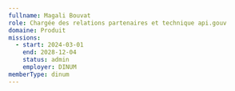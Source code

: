 ```yaml
---
fullname: Magali Bouvat
role: Chargée des relations partenaires et technique api.gouv 
domaine: Produit
missions:
  - start: 2024-03-01
    end: 2028-12-04
    status: admin
    employer: DINUM
memberType: dinum
---
```


